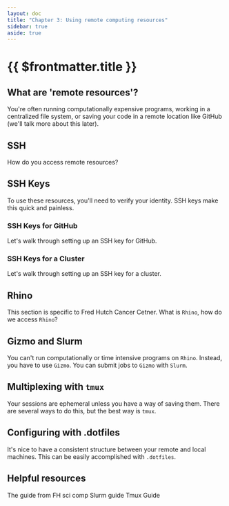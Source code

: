```yaml
---
layout: doc
title: "Chapter 3: Using remote computing resources"
sidebar: true
aside: true
---
```


# {{ $frontmatter.title }}

## What are 'remote resources'?

You're often running computationally expensive programs, working in a centralized file system, or saving your code in a remote location like GitHub (we'll talk more about this later).

## SSH

How do you access remote resources?

## SSH Keys

To use these resources, you'll need to verify your identity. SSH keys make this quick and painless.

### SSH Keys for GitHub

Let's walk through setting up an SSH key for GitHub.

### SSH Keys for a Cluster

Let's walk through setting up an SSH key for a cluster.

## Rhino

This section is specific to Fred Hutch Cancer Cetner. What is `Rhino`, how do we access `Rhino`?

## Gizmo and Slurm

You can't run computationally or time intensive programs on `Rhino`. Instead, you have to use `Gizmo`. You can submit jobs to `Gizmo` with `Slurm`.

## Multiplexing with `tmux`

Your sessions are ephemeral unless you have a way of saving them. There are several ways to do this, but the best way is `tmux`.

## Configuring with .dotfiles

It's nice to have a consistent structure between your remote and local machines. This can be easily accomplished with `.dotfiles`.

## Helpful resources

The guide from FH sci comp
Slurm guide
Tmux Guide

